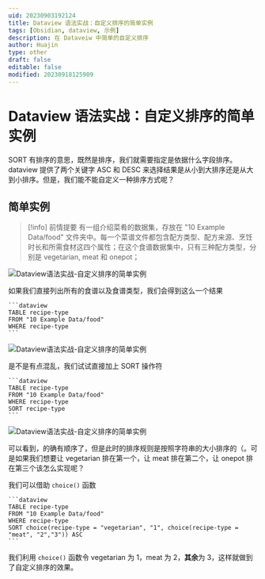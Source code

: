 ```yaml
---
uid: 20230903192124
title: Dataview 语法实战：自定义排序的简单实例
tags: [Obsidian, dataview, 示例]
description: 在 Dataveiw 中简单的自定义排序
author: Huajin
type: other
draft: false
editable: false
modified: 20230918125909
---
```


# Dataview 语法实战：自定义排序的简单实例

SORT 有排序的意思，既然是排序，我们就需要指定是依据什么字段排序。dataview 提供了两个关键字 ASC 和 DESC 来选择结果是从小到大排序还是从大到小排序。但是，我们能不能自定义一种排序方式呢？

## 简单实例

> [!info] 前情提要
> 有一组介绍菜肴的数据集，存放在 "10 Example Data/food" 文件夹中。每一个菜谱文件都包含配方类型、配方来源、烹饪时长和所需食材这四个属性；在这个食谱数据集中，只有三种配方类型，分别是 vegetarian, meat 和 onepot；

![Dataview语法实战-自定义排序的简单实例](https://cdn.pkmer.cn/images/Pasted%20image%2020230903195306.png!pkmer)

如果我们直接列出所有的食谱以及食谱类型，我们会得到这么一个结果

`````示例代码
```dataview
TABLE recipe-type
FROM "10 Example Data/food"
WHERE recipe-type
```
`````

![Dataview语法实战-自定义排序的简单实例](https://cdn.pkmer.cn/images/Pasted%20image%2020230903195808.png!pkmer)

是不是有点混乱，我们试试直接加上 SORT 操作符

`````示例代码
```dataview
TABLE recipe-type
FROM "10 Example Data/food"
WHERE recipe-type
SORT recipe-type
```
`````

![Dataview语法实战-自定义排序的简单实例](https://cdn.pkmer.cn/images/Pasted%20image%2020230903200017.png!pkmer)

可以看到，的确有顺序了，但是此时的排序规则是按照字符串的大小排序的（。可是如果我们想要让 vegetarian 排在第一个，让 meat 排在第二个，让 onepot 排在第三个该怎么实现呢？

我们可以借助 `choice()` 函数

`````示例代码
```dataview
TABLE recipe-type
FROM "10 Example Data/food"
WHERE recipe-type
SORT choice(recipe-type = "vegetarian", "1", choice(recipe-type = "meat", "2","3")) ASC
```
`````

我们利用 `choice()` 函数令 vegetarian 为 1，meat 为 2，**其余**为 3，这样就做到了自定义排序的效果。
